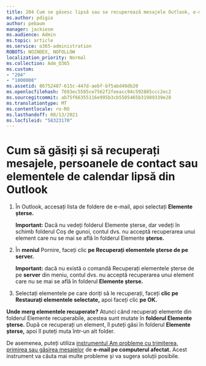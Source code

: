 ```yaml
---
title: 204 Cum se găsesc lipsă sau se recuperează mesajele Outlook, e-mailul, calendarul sau persoanele de contact
ms.author: pdigia
author: pebaum
manager: jackiesm
ms.audience: Admin
ms.topic: article
ms.service: o365-administration
ROBOTS: NOINDEX, NOFOLLOW
localization_priority: Normal
ms.collection: Adm_O365
ms.custom:
- "204"
- "1800008"
ms.assetid: 86752487-615c-447d-aebf-bf5abd49db20
ms.openlocfilehash: 7693ec5585ce7562f2feeacc94c592885ccc2ec2
ms.sourcegitcommit: ab75f66355116e995b3cb5505465b31989339e28
ms.translationtype: MT
ms.contentlocale: ro-RO
ms.lasthandoff: 08/13/2021
ms.locfileid: "58323170"
---
```

# <a name="how-to-find-and-recover-missing-messages-contacts-or-calendar-items-in-outlook"></a>Cum să găsiți și să recuperați mesajele, persoanele de contact sau elementele de calendar lipsă din Outlook

1. În Outlook, accesați lista de foldere de e-mail, apoi selectați **Elemente șterse.** 

    **Important:** Dacă nu vedeți  folderul Elemente șterse,  dar vedeți în schimb folderul Coș de gunoi, contul dvs. nu acceptă recuperarea unui element care nu se mai se află în folderul Elemente **șterse.**

2. În **meniul** Pornire, faceți clic **pe Recuperați elementele șterse de pe server.** 

    **Important:** dacă nu există o comandă Recuperați elementele șterse de pe **server** din meniu, contul dvs. nu acceptă recuperarea unui element care nu se mai se află în folderul **Elemente șterse.**

3. Selectați elementele pe care doriți să le recuperați, faceți **clic pe Restaurați elementele selectate,** apoi faceți clic **pe OK.**

**Unde merg elementele recuperate?** Atunci când recuperați elemente din folderul Elemente recuperabile, acestea sunt mutate în **folderul Elemente șterse.** După ce recuperați un element, îl puteți găsi în folderul **Elemente șterse,** apoi îl puteți muta într-un alt folder.

De asemenea, puteți utiliza [instrumentul Am probleme cu trimiterea, primirea sau găsirea mesajelor](https://aka.ms/SaRA-OutlookSendReceive) de **e-mail pe computerul afectat.** Acest instrument va căuta mai multe probleme și va sugera soluții posibile.
